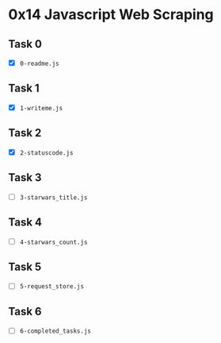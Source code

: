 # 0x14 Javascript Web Scraping

## Task 0
- [x] `0-readme.js`

## Task 1
- [x] `1-writeme.js`

## Task 2
- [x] `2-statuscode.js`

## Task 3
- [ ] `3-starwars_title.js`

## Task 4
- [ ] `4-starwars_count.js`

## Task 5
- [ ] `5-request_store.js`

## Task 6
- [ ] `6-completed_tasks.js`
